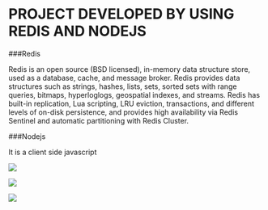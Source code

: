 # PROJECT DEVELOPED BY USING REDIS AND NODEJS

###Redis

Redis is an open source (BSD licensed), in-memory data structure store, used as a database, cache, and message broker. Redis provides data structures such as strings, hashes, lists, sets, sorted sets with range queries, bitmaps, hyperloglogs, geospatial indexes, and streams. Redis has built-in replication, Lua scripting, LRU eviction, transactions, and different levels of on-disk persistence, and provides high availability via Redis Sentinel and automatic partitioning with Redis Cluster.

###Nodejs

It is a client side javascript

![](/public/screenshot(818).png)




![](/public/screenshot(819).png)



![](/public/screenshot(820).png)